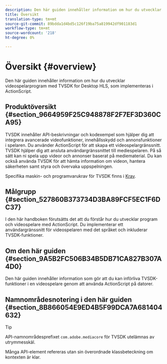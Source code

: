 ```yaml
---
description: Den här guiden innehåller information om hur du utvecklar videospelarprogram med TVSDK for Desktop HLS, som implementeras i ActionScript.
title: Översikt
translation-type: tm+mt
source-git-commit: 89bdda1d4bd5c126f19ba75a819942df901183d1
workflow-type: tm+mt
source-wordcount: '218'
ht-degree: 0%

---
```



# Översikt {#overview}

Den här guiden innehåller information om hur du utvecklar videospelarprogram med TVSDK for Desktop HLS, som implementeras i ActionScript.

## Produktöversikt {#section_9664959F25C948878F2F7EF3D360CA95}

TVSDK innehåller API-beskrivningar och kodexempel som hjälper dig att integrera avancerade videofunktioner, innehållsskydd och annonsfunktioner i spelaren. Du använder ActionScript för att skapa ett videospelargränssnitt. TVSDK hjälper dig att ansluta användargränssnittet till mediespelaren. På så sätt kan ni spela upp videor och annonser baserat på mediematerial. Du kan också använda TVSDK för att hämta information om videon, hantera säkerheten samt styra och övervaka uppspelningen.

Specifika maskin- och programvarukrav för TVSDK finns i [Krav](../../c-psdk-dhls-1.4-introduction/overview-prod-audience-guide/requirements/r-psdk-dhls-1.4-requirements-system.md).

## Målgrupp {#section_527860B373734D3BA89FCF5EC1F6DC37}

I den här handboken förutsätts det att du förstår hur du utvecklar program och videospelare med ActionScript. Du implementerar ett användargränssnitt för videospelaren med det språket och inkluderar TVSDK-funktioner.

## Om den här guiden {#section_9A5B2FC506B34B5DB71CA827B307A4D0}

Den här guiden innehåller information som gör att du kan införliva TVSDK-funktioner i en videospelare genom att använda ActionScript på datorer.

## Namnområdesnotering i den här guiden {#section_8B866054E9ED4B5F99DCA7A681404632}

>[!TIP]
>
>API-namnområdesprefixet `com.adobe.mediacore` för TVSDK utelämnas av utrymmesskäl.
>
>Många API-element refereras utan sin överordnade klassbeteckning om kontexten är klar.

